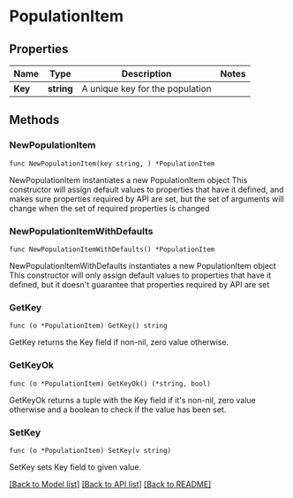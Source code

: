# PopulationItem

## Properties

Name | Type | Description | Notes
------------ | ------------- | ------------- | -------------
**Key** | **string** | A unique key for the population | 

## Methods

### NewPopulationItem

`func NewPopulationItem(key string, ) *PopulationItem`

NewPopulationItem instantiates a new PopulationItem object
This constructor will assign default values to properties that have it defined,
and makes sure properties required by API are set, but the set of arguments
will change when the set of required properties is changed

### NewPopulationItemWithDefaults

`func NewPopulationItemWithDefaults() *PopulationItem`

NewPopulationItemWithDefaults instantiates a new PopulationItem object
This constructor will only assign default values to properties that have it defined,
but it doesn't guarantee that properties required by API are set

### GetKey

`func (o *PopulationItem) GetKey() string`

GetKey returns the Key field if non-nil, zero value otherwise.

### GetKeyOk

`func (o *PopulationItem) GetKeyOk() (*string, bool)`

GetKeyOk returns a tuple with the Key field if it's non-nil, zero value otherwise
and a boolean to check if the value has been set.

### SetKey

`func (o *PopulationItem) SetKey(v string)`

SetKey sets Key field to given value.



[[Back to Model list]](../README.md#documentation-for-models) [[Back to API list]](../README.md#documentation-for-api-endpoints) [[Back to README]](../README.md)


